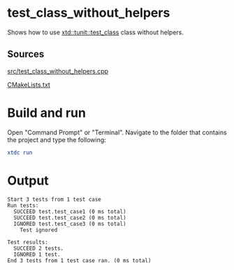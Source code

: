 # test_class_without_helpers

Shows how to use [xtd::tunit::test_class](../../../../src/xtd.tunit/include/xtd/test_class.h) class without helpers.

## Sources

[src/test_class_without_helpers.cpp](src/test_class_without_helpers.cpp)

[CMakeLists.txt](CMakeLists.txt)

# Build and run

Open "Command Prompt" or "Terminal". Navigate to the folder that contains the project and type the following:

```cmake
xtdc run
```

# Output

```
Start 3 tests from 1 test case
Run tests:
  SUCCEED test.test_case1 (0 ms total)
  SUCCEED test.test_case2 (0 ms total)
  IGNORED test.test_case3 (0 ms total)
    Test ignored

Test results:
  SUCCEED 2 tests.
  IGNORED 1 test.
End 3 tests from 1 test case ran. (0 ms total)
```
